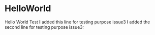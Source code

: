 # HelloWorld
Hello World Test
I added this line for testing purpose issue3
I added the second line for testing purpose issue3:
